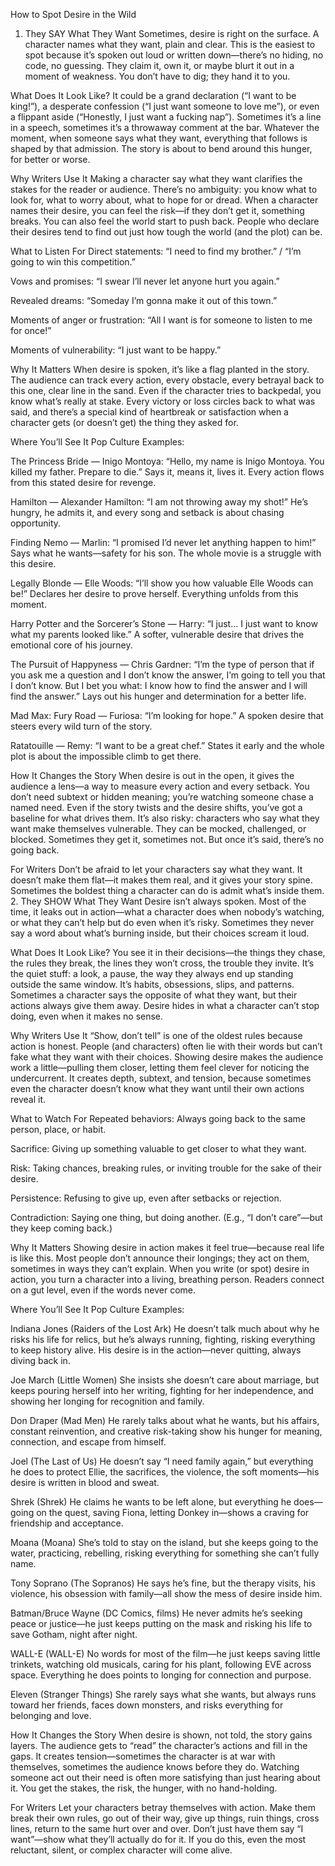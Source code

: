 How to Spot Desire in the Wild
1. They SAY What They Want
Sometimes, desire is right on the surface. A character names what they want, plain and clear. This is the easiest to spot because it’s spoken out loud or written down—there’s no hiding, no code, no guessing. They claim it, own it, or maybe blurt it out in a moment of weakness. You don’t have to dig; they hand it to you.

What Does It Look Like?
It could be a grand declaration (“I want to be king!”), a desperate confession (“I just want someone to love me”), or even a flippant aside (“Honestly, I just want a fucking nap”). Sometimes it’s a line in a speech, sometimes it’s a throwaway comment at the bar. Whatever the moment, when someone says what they want, everything that follows is shaped by that admission. The story is about to bend around this hunger, for better or worse.

Why Writers Use It
Making a character say what they want clarifies the stakes for the reader or audience. There’s no ambiguity: you know what to look for, what to worry about, what to hope for or dread. When a character names their desire, you can feel the risk—if they don’t get it, something breaks. You can also feel the world start to push back. People who declare their desires tend to find out just how tough the world (and the plot) can be.

What to Listen For
Direct statements: “I need to find my brother.” / “I’m going to win this competition.”

Vows and promises: “I swear I’ll never let anyone hurt you again.”

Revealed dreams: “Someday I’m gonna make it out of this town.”

Moments of anger or frustration: “All I want is for someone to listen to me for once!”

Moments of vulnerability: “I just want to be happy.”

Why It Matters
When desire is spoken, it’s like a flag planted in the story. The audience can track every action, every obstacle, every betrayal back to this one, clear line in the sand. Even if the character tries to backpedal, you know what’s really at stake. Every victory or loss circles back to what was said, and there’s a special kind of heartbreak or satisfaction when a character gets (or doesn’t get) the thing they asked for.

Where You’ll See It
Pop Culture Examples:

The Princess Bride — Inigo Montoya: “Hello, my name is Inigo Montoya. You killed my father. Prepare to die.”
Says it, means it, lives it. Every action flows from this stated desire for revenge.

Hamilton — Alexander Hamilton: “I am not throwing away my shot!”
He’s hungry, he admits it, and every song and setback is about chasing opportunity.

Finding Nemo — Marlin: “I promised I’d never let anything happen to him!”
Says what he wants—safety for his son. The whole movie is a struggle with this desire.

Legally Blonde — Elle Woods: “I’ll show you how valuable Elle Woods can be!”
Declares her desire to prove herself. Everything unfolds from this moment.

Harry Potter and the Sorcerer’s Stone — Harry: “I just… I just want to know what my parents looked like.”
A softer, vulnerable desire that drives the emotional core of his journey.

The Pursuit of Happyness — Chris Gardner: “I’m the type of person that if you ask me a question and I don’t know the answer, I’m going to tell you that I don’t know. But I bet you what: I know how to find the answer and I will find the answer.”
Lays out his hunger and determination for a better life.

Mad Max: Fury Road — Furiosa: “I’m looking for hope.”
A spoken desire that steers every wild turn of the story.

Ratatouille — Remy: “I want to be a great chef.”
States it early and the whole plot is about the impossible climb to get there.

How It Changes the Story
When desire is out in the open, it gives the audience a lens—a way to measure every action and every setback. You don’t need subtext or hidden meaning; you’re watching someone chase a named need. Even if the story twists and the desire shifts, you’ve got a baseline for what drives them.
It’s also risky: characters who say what they want make themselves vulnerable. They can be mocked, challenged, or blocked. Sometimes they get it, sometimes not. But once it’s said, there’s no going back.

For Writers
Don’t be afraid to let your characters say what they want. It doesn’t make them flat—it makes them real, and it gives your story spine. Sometimes the boldest thing a character can do is admit what’s inside them.
2. They SHOW What They Want
Desire isn’t always spoken. Most of the time, it leaks out in action—what a character does when nobody’s watching, or what they can’t help but do even when it’s risky. Sometimes they never say a word about what’s burning inside, but their choices scream it loud.

What Does It Look Like?
You see it in their decisions—the things they chase, the rules they break, the lines they won’t cross, the trouble they invite. It’s the quiet stuff: a look, a pause, the way they always end up standing outside the same window. It’s habits, obsessions, slips, and patterns. Sometimes a character says the opposite of what they want, but their actions always give them away. Desire hides in what a character can’t stop doing, even when it makes no sense.

Why Writers Use It
“Show, don’t tell” is one of the oldest rules because action is honest. People (and characters) often lie with their words but can’t fake what they want with their choices. Showing desire makes the audience work a little—pulling them closer, letting them feel clever for noticing the undercurrent. It creates depth, subtext, and tension, because sometimes even the character doesn’t know what they want until their own actions reveal it.

What to Watch For
Repeated behaviors: Always going back to the same person, place, or habit.

Sacrifice: Giving up something valuable to get closer to what they want.

Risk: Taking chances, breaking rules, or inviting trouble for the sake of their desire.

Persistence: Refusing to give up, even after setbacks or rejection.

Contradiction: Saying one thing, but doing another. (E.g., “I don’t care”—but they keep coming back.)

Why It Matters
Showing desire in action makes it feel true—because real life is like this. Most people don’t announce their longings; they act on them, sometimes in ways they can’t explain. When you write (or spot) desire in action, you turn a character into a living, breathing person. Readers connect on a gut level, even if the words never come.

Where You’ll See It
Pop Culture Examples:

Indiana Jones (Raiders of the Lost Ark)
He doesn’t talk much about why he risks his life for relics, but he’s always running, fighting, risking everything to keep history alive. His desire is in the action—never quitting, always diving back in.

Joe March (Little Women)
She insists she doesn’t care about marriage, but keeps pouring herself into her writing, fighting for her independence, and showing her longing for recognition and family.

Don Draper (Mad Men)
He rarely talks about what he wants, but his affairs, constant reinvention, and creative risk-taking show his hunger for meaning, connection, and escape from himself.

Joel (The Last of Us)
He doesn’t say “I need family again,” but everything he does to protect Ellie, the sacrifices, the violence, the soft moments—his desire is written in blood and sweat.

Shrek (Shrek)
He claims he wants to be left alone, but everything he does—going on the quest, saving Fiona, letting Donkey in—shows a craving for friendship and acceptance.

Moana (Moana)
She’s told to stay on the island, but she keeps going to the water, practicing, rebelling, risking everything for something she can’t fully name.

Tony Soprano (The Sopranos)
He says he’s fine, but the therapy visits, his violence, his obsession with family—all show the mess of desire inside him.

Batman/Bruce Wayne (DC Comics, films)
He never admits he’s seeking peace or justice—he just keeps putting on the mask and risking his life to save Gotham, night after night.

WALL-E (WALL-E)
No words for most of the film—he just keeps saving little trinkets, watching old musicals, caring for his plant, following EVE across space. Everything he does points to longing for connection and purpose.

Eleven (Stranger Things)
She rarely says what she wants, but always runs toward her friends, faces down monsters, and risks everything for belonging and love.

How It Changes the Story
When desire is shown, not told, the story gains layers. The audience gets to “read” the character’s actions and fill in the gaps. It creates tension—sometimes the character is at war with themselves, sometimes the audience knows before they do. Watching someone act out their need is often more satisfying than just hearing about it. You get the stakes, the risk, the hunger, with no hand-holding.

For Writers
Let your characters betray themselves with action. Make them break their own rules, go out of their way, give up things, ruin things, cross lines, return to the same hurt over and over. Don’t just have them say “I want”—show what they’ll actually do for it. If you do this, even the most reluctant, silent, or complex character will come alive.
